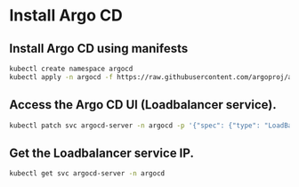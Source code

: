 # Install Argo CD

## Install Argo CD using manifests

```bash
kubectl create namespace argocd
kubectl apply -n argocd -f https://raw.githubusercontent.com/argoproj/argo-cd/stable/manifests/install.yaml
```

## Access the Argo CD UI (Loadbalancer service). 

```bash
kubectl patch svc argocd-server -n argocd -p '{"spec": {"type": "LoadBalancer"}}'
```

## Get the Loadbalancer service IP.

```bash
kubectl get svc argocd-server -n argocd
```
